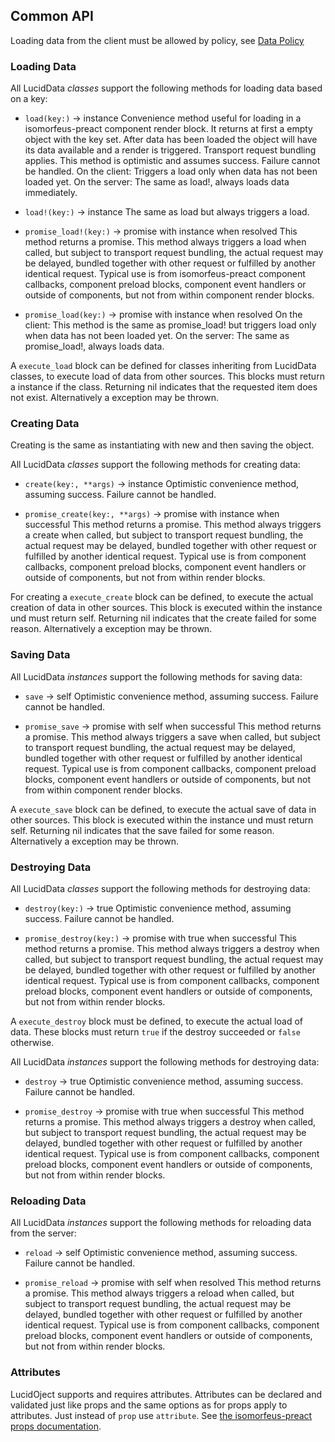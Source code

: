 ## Common API

Loading data from the client must be allowed by policy, see [Data Policy](https://github.com/isomorfeus/isomorfeus-project/blob/master/ruby/isomorfeus-data/docs/data_policy.md)

### Loading Data

All LucidData *classes* support the following methods for loading data based on a key:
- `load(key:)` -> instance
  Convenience method useful for loading in a isomorfeus-preact component render block. It returns at first a empty object with the key set. After data has been loaded the object will have its data available and a render is triggered. Transport request bundling applies.
  This method is optimistic and assumes success. Failure cannot be handled.
  On the client: Triggers a load only when data has not been loaded yet.
  On the server: The same as load!, always loads data immediately.

- `load!(key:)` -> instance
  The same as load but always triggers a load.

- `promise_load!(key:)` -> promise with instance when resolved
  This method returns a promise. This method always triggers a load when called, but subject to transport request bundling, the actual request may be delayed, bundled together with other request or fulfilled by another identical request.
  Typical use is from isomorfeus-preact component callbacks, component preload blocks, component event handlers or outside of components, but not from within component render blocks.

- `promise_load(key:)` -> promise with instance when resolved
  On the client: This method is the same as promise_load! but triggers load only when data has not been loaded yet.
  On the server: The same as promise_load!, always loads data.

A `execute_load` block can be defined for classes inheriting from LucidData classes, to execute load of data from other sources. This blocks must return a instance if the class. Returning nil indicates that the requested item does not exist. Alternatively a exception may be thrown.

### Creating Data

Creating is the same as instantiating with new and then saving the object.

All LucidData *classes* support the following methods for creating data:
- `create(key:, **args)` -> instance
  Optimistic convenience method, assuming success. Failure cannot be handled.

- `promise_create(key:, **args)` -> promise with instance when successful
  This method returns a promise. This method always triggers a create when called, but subject to transport request bundling,
  the actual request may be delayed, bundled together with other request or fulfilled by another identical request.
  Typical use is from component callbacks, component preload blocks, component event handlers or outside of components,
  but not from within render blocks.

For creating a `execute_create` block can be defined, to execute the actual creation of data in other sources. This block is executed within the instance und must return self.
Returning nil indicates that the create failed for some reason. Alternatively a exception may be thrown.

### Saving Data

All LucidData *instances* support the following methods for saving data:
- `save` -> self
  Optimistic convenience method, assuming success. Failure cannot be handled.

- `promise_save` -> promise with self when successful
  This method returns a promise. This method always triggers a save when called, but subject to transport request bundling, the actual request may be delayed, bundled together with other request or fulfilled by another identical request.
  Typical use is from component callbacks, component preload blocks, component event handlers or outside of components,
  but not from within component render blocks.

A `execute_save` block can be defined, to execute the actual save of data in other sources. This block is executed within the instance und must return self.
Returning nil indicates that the save failed for some reason. Alternatively a exception may be thrown.

### Destroying Data

All LucidData *classes* support the following methods for destroying data:
- `destroy(key:)` -> true
  Optimistic convenience method, assuming success. Failure cannot be handled.

- `promise_destroy(key:)` -> promise with true when successful
  This method returns a promise. This method always triggers a destroy when called, but subject to transport request bundling,
  the actual request may be delayed, bundled together with other request or fulfilled by another identical request.
  Typical use is from component callbacks, component preload blocks, component event handlers or outside of components,
  but not from within render blocks.

A `execute_destroy` block must be defined, to execute the actual load of data. These blocks must return `true` if the destroy succeeded or `false`
otherwise.

All LucidData *instances* support the following methods for destroying data:
- `destroy` -> true
  Optimistic convenience method, assuming success. Failure cannot be handled.

- `promise_destroy` -> promise with true when successful
  This method returns a promise. This method always triggers a destroy when called, but subject to transport request bundling,
  the actual request may be delayed, bundled together with other request or fulfilled by another identical request.
  Typical use is from component callbacks, component preload blocks, component event handlers or outside of components,
  but not from within render blocks.

### Reloading Data

All LucidData *instances* support the following methods for reloading data from the server:
- `reload` -> self
  Optimistic convenience method, assuming success. Failure cannot be handled.

- `promise_reload` -> promise with self when resolved
  This method returns a promise. This method always triggers a reload when called, but subject to transport request bundling,
  the actual request may be delayed, bundled together with other request or fulfilled by another identical request.
  Typical use is from component callbacks, component preload blocks, component event handlers or outside of components,
  but not from within render blocks.

### Attributes

LucidOject supports and requires attributes.
Attributes can be declared and validated just like props and the same options as for props apply to attributes. Just instead of `prop` use `attribute`.
See [the isomorfeus-preact props documentation](https://github.com/isomorfeus/isomorfeus-preact/blob/master/ruby/docs/props.md#prop-declaration).
